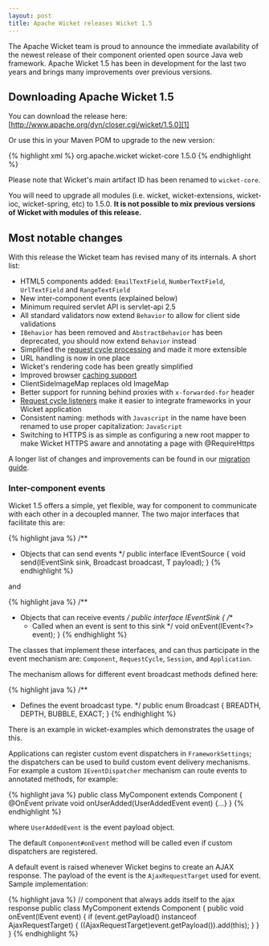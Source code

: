 ```yaml
---
layout: post
title: Apache Wicket releases Wicket 1.5
---
```

The Apache Wicket team is proud to announce the immediate availability of the newest release of their component oriented open source Java web framework. Apache Wicket 1.5 has been in development for the last two years and brings many improvements over previous versions.

Downloading Apache Wicket 1.5
-----------------------------

You can download the release here: [http://www.apache.org/dyn/closer.cgi/wicket/1.5.0][1]

Or use this in your Maven POM to upgrade to the new version:

{% highlight xml %}
<dependency>
    <groupId>org.apache.wicket</groupId>
    <artifactId>wicket-core</artifactId>
    <version>1.5.0</version>
</dependency>
{% endhighlight %}

Please note that Wicket's main artifact ID has been renamed to `wicket-core`.

You will need to upgrade all modules (i.e. wicket, wicket-extensions, wicket-ioc, wicket-spring, etc) to 1.5.0. **It is not possible to mix previous versions of Wicket with modules of this release.**

Most notable changes
--------------------

With this release the Wicket team has revised many of its internals. A short list:

 - HTML5 components added: `EmailTextField`, `NumberTextField`, `UrlTextField` and `RangeTextField`
 - New inter-component events (explained below)
 - Minimum required servlet API is servlet-api 2.5
 - All standard validators now extend `Behavior` to allow for client side validations
 - `IBehavior` has been removed and `AbstractBehavior` has been deprecated, you should now extend `Behavior` instead
 - Simplified the [request cycle processing][3] and made it more extensible
 - URL handling is now in one place
 - Wicket's rendering code has been greatly simplified
 - Improved browser [caching support][4]
 - ClientSideImageMap replaces old ImageMap
 - Better support for running behind proxies with `x-forwarded-for` header
 - [Request cycle listeners][3] make it easier to integrate frameworks in your Wicket application
 - Consistent naming: methods with `Javascript` in the name have been renamed to use proper capitalization: `JavaScript`
 - Switching to HTTPS is as simple as configuring a new root mapper to make Wicket HTTPS aware and annotating a page with @RequireHttps

A longer list of changes and improvements can be found in our [migration guide][2]. 

### Inter-component events ###

Wicket 1.5 offers a simple, yet flexible, way for component to communicate with each other in a decoupled manner. The two major interfaces that facilitate this are:

{% highlight java %}
/**
 * Objects that can send events
 */
public interface IEventSource {
    <T> void send(IEventSink sink, Broadcast broadcast, T payload);
}
{% endhighlight %}

and

{% highlight java %}
/**
 * Objects that can receive events
 */
public interface IEventSink
{
    /**
     * Called when an event is sent to this sink
     */
    void onEvent(IEvent<?> event);
}
{% endhighlight %}

The classes that implement these interfaces, and can thus participate in the event mechanism are: `Component`, `RequestCycle`, `Session`, and `Application`.

The mechanism allows for different event broadcast methods defined here:

{% highlight java %}
/**
 * Defines the event broadcast type.
 */
public enum Broadcast {
    BREADTH,
    DEPTH,
    BUBBLE,
    EXACT;
}
{% endhighlight %}

There is an example in wicket-examples which demonstrates the usage of this.

Applications can register custom event dispatchers in `FrameworkSettings`; the dispatchers can be used to build custom event delivery mechanisms. For example a custom `IEventDispatcher` mechanism can route events to annotated methods, for example:

{% highlight java %}
public class MyComponent extends Component {
    @OnEvent
    private void onUserAdded(UserAddedEvent event) {...}
}
{% endhighlight %}

where `UserAddedEvent` is the event payload object.

The default `Component#onEvent` method will be called even if custom dispatchers are registered.

A default event is raised whenever Wicket begins to create an AJAX response. The payload of the event is the `AjaxRequestTarget` used for event. Sample implementation:

{% highlight java %}
// component that always adds itself to the ajax response
public class MyComponent extends Component {
    public void onEvent(IEvent event) {
        if (event.getPayload() instanceof AjaxRequestTarget) {
            ((AjaxRequestTarget)event.getPayload()).add(this);
         }
    }
}
{% endhighlight %}


[1]: http://www.apache.org/dyn/closer.cgi/wicket/1.5.0
[2]: http://s.apache.org/wicket-1.5-migration
[3]: https://cwiki.apache.org/WICKET/requestcycle-in-wicket-15.html
[4]: https://cwiki.apache.org/WICKET/caching-in-wicket-15.html
